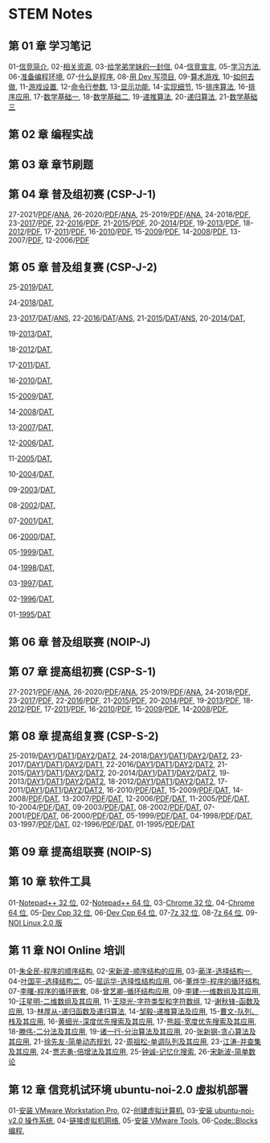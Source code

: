 # STEM Notes

## 第 01 章 学习笔记

01-[信竞简介](chapter-01-notes/00/1-intro.html),
02-[相关资源](chapter-01-notes/00/2-resource.html),
03-[给学弟学妹的一封信](chapter-01-notes/01/1-tong11.html),
04-[信竞宣言](chapter-01-notes/01/2-organ.html),
05-[学习方法](chapter-01-notes/02/1-method.html),
06-[准备编程环境](chapter-01-notes/02/2-devcpp.html),
07-[什么是程序](chapter-01-notes/03/1-program.html),
08-[用 Dev 写项目](chapter-01-notes/03/2-project.html),
09-[算术游戏](chapter-01-notes/04/1-game.html),
10-[如何去做](chapter-01-notes/04/2-core.html),
11-[游戏设置](chapter-01-notes/05/1-settings.html),
12-[命令行参数](chapter-01-notes/05/2-params.html),
13-[显示功能](chapter-01-notes/06/1-display.html),
14-[实现细节](chapter-01-notes/06/2-detail.html),
15-[排序算法](chapter-01-notes/07/1-sort.html),
16-[排序应用](chapter-01-notes/07/2-practice.html),
17-[数学基础一](chapter-01-notes/08/1-concept.html),
18-[数学基础二](chapter-01-notes/08/2-number.html),
19-[递推算法](chapter-01-notes/09/1-recurrence.html),
20-[递归算法](chapter-01-notes/09/2-recursion.html),
21-[数学基础三](chapter-01-notes/10/1-math.html)

## 第 02 章 编程实战
   

## 第 03 章 章节刷题
   
 

## 第 04 章 普及组初赛 (CSP-J-1)

27-2021/[PDF](chapter-04-junior-preliminary/27-NOIP-2021-junior-C++.pdf)/[ANA](chapter-04-junior-preliminary/27-NOIP-2021-junior-C++_ana.pdf),
26-2020/[PDF](chapter-04-junior-preliminary/26-NOIP-2020-junior-C++.pdf)/[ANA](chapter-04-junior-preliminary/26-NOIP-2020-junior-C++_ana.pdf),
25-2019/[PDF](chapter-04-junior-preliminary/25-NOIP-2019-junior-C++.pdf)/[ANA](chapter-04-junior-preliminary/25-NOIP-2019-junior-C++_ana.pdf),
24-2018/[PDF](chapter-04-junior-preliminary/24-NOIP-2018-junior-C++.pdf),
23-[2017](chapter-04-junior-preliminary/23-C++2017-10-14.html)/[PDF](chapter-04-junior-preliminary/23-NOIP-2017-junior-C++.pdf),
22-[2016](chapter-04-junior-preliminary/22-C++2016-10-22.html)/[PDF](chapter-04-junior-preliminary/22-NOIP-2016-junior-C++.pdf),
21-[2015](chapter-04-junior-preliminary/21-C++2015-10-11.html)/[PDF](chapter-04-junior-preliminary/21-NOIP-2015-junior-C++.pdf),
20-[2014](chapter-04-junior-preliminary/20-C++2014-10-12.html)/[PDF](chapter-04-junior-preliminary/20-NOIP-2014-junior-C++.pdf),
19-[2013](chapter-04-junior-preliminary/19-C++2013-10-13.html)/[PDF](chapter-04-junior-preliminary/19-NOIP-2013-junior-C++.pdf),
18-[2012](chapter-04-junior-preliminary/18-C++2012-10-13.html)/[PDF](chapter-04-junior-preliminary/18-NOIP-2012-junior-C++.pdf),
17-[2011](chapter-04-junior-preliminary/17-C++2011-10-15.html)/[PDF](chapter-04-junior-preliminary/17-NOIP-2011-junior-C++.pdf),
16-[2010](chapter-04-junior-preliminary/16-C++2010-10-22.html)/[PDF](chapter-04-junior-preliminary/16-NOIP-2010-junior-C++.pdf),
15-[2009](chapter-04-junior-preliminary/15-C++2009-10-17.html)/[PDF](chapter-04-junior-preliminary/15-NOIP-2009-junior-C++.pdf),
14-[2008](chapter-04-junior-preliminary/14-C++2008-10-18.html)/[PDF](chapter-04-junior-preliminary/14-NOIP-2008-junior-C++.pdf),
13-2007/[PDF](chapter-04-junior-preliminary/13-NOIP-2007-junior-C++.pdf),
12-2006/[PDF](chapter-04-junior-preliminary/12-NOIP-2006-junior-C++.pdf)

## 第 05 章 普及组复赛 (CSP-J-2)

25-[2019](chapter-05-junior-repecharge/2019/junior-25-2019-C++.pdf)/[DAT](chapter-05-junior-repecharge/2019/junior-25-2019-data.zip),
<!-- /[ANS](chapter-05-junior-repecharge/2019/junior-25-2019-answer.html); -->
24-[2018](chapter-05-junior-repecharge/2018/junior-24-2018-C++.pdf)/[DAT](chapter-05-junior-repecharge/2018/junior-24-2018-data.zip),
<!-- /[ANS](chapter-05-junior-repecharge/2018/junior-24-2018-answer.html); -->
23-[2017](chapter-05-junior-repecharge/2017/junior-23-2017-C++.pdf)/[DAT](chapter-05-junior-repecharge/2017/junior-23-2017-data.zip)/[ANS](chapter-05-junior-repecharge/2017/junior-23-2017-answer.html),
22-[2016](chapter-05-junior-repecharge/2016/junior-22-2016-C++.pdf)/[DAT](chapter-05-junior-repecharge/2016/junior-22-2016-data.zip)/[ANS](chapter-05-junior-repecharge/2016/junior-22-2016-answer.html),
21-[2015](chapter-05-junior-repecharge/2015/junior-21-2015-C++.pdf)/[DAT](chapter-05-junior-repecharge/2015/junior-21-2015-data.zip)/[ANS](chapter-05-junior-repecharge/2015/junior-21-2015-answer.html),
20-[2014](chapter-05-junior-repecharge/2014/junior-20-2014-C++.pdf)/[DAT](chapter-05-junior-repecharge/2014/junior-20-2014-data.zip),
<!-- /[ANS](chapter-05-junior-repecharge/2014/junior-20-2014-answer.html); -->
19-[2013](chapter-05-junior-repecharge/2013/junior-19-2013-C++.pdf)/[DAT](chapter-05-junior-repecharge/2013/junior-19-2013-data.zip),
<!-- /[ANS](chapter-05-junior-repecharge/2013/junior-19-2013-answer.html); -->
18-[2012](chapter-05-junior-repecharge/2012/junior-18-2012-C++.pdf)/[DAT](chapter-05-junior-repecharge/2012/junior-18-2012-data.zip),
<!-- /[ANS](chapter-05-junior-repecharge/2012/junior-18-2012-answer.html); -->
17-[2011](chapter-05-junior-repecharge/2011/junior-17-2011-C++.pdf)/[DAT](chapter-05-junior-repecharge/2011/junior-17-2011-data.zip),
<!-- /[ANS](chapter-05-junior-repecharge/2011/junior-17-2011-answer.html); -->
16-[2010](chapter-05-junior-repecharge/2010/junior-16-2010-C++.pdf)/[DAT](chapter-05-junior-repecharge/2010/junior-16-2010-data.zip),
<!-- /[ANS](chapter-05-junior-repecharge/2010/junior-16-2010-answer.html); -->
15-[2009](chapter-05-junior-repecharge/2009/junior-15-2009-C++.pdf)/[DAT](chapter-05-junior-repecharge/2009/junior-15-2009-data.zip),
<!-- /[ANS](chapter-05-junior-repecharge/2009/junior-15-2009-answer.html); -->
14-[2008](chapter-05-junior-repecharge/2008/junior-14-2008-C++.pdf)/[DAT](chapter-05-junior-repecharge/2008/junior-14-2008-data.zip),
<!-- /[ANS](chapter-05-junior-repecharge/2008/junior-14-2008-answer.html); -->
13-[2007](chapter-05-junior-repecharge/2007/junior-13-2007-C++.pdf)/[DAT](chapter-05-junior-repecharge/2007/junior-13-2007-data.zip),
<!-- /[ANS](chapter-05-junior-repecharge/2007/junior-13-2007-answer.html)； -->
12-[2006](chapter-05-junior-repecharge/2006/junior-12-2006-C++.pdf)/[DAT](chapter-05-junior-repecharge/2006/junior-12-2006-data.zip),
<!-- /[ANS](chapter-05-junior-repecharge/2006/junior-12-2006-answer.html)； -->
11-[2005](chapter-05-junior-repecharge/2005/junior-11-2005-C++.pdf)/[DAT](chapter-05-junior-repecharge/2005/junior-11-2005-data.zip),
<!-- /[ANS](chapter-05-junior-repecharge/2005/junior-11-2005-answer.html)； -->
10-[2004](chapter-05-junior-repecharge/2004/junior-10-2004-C++.pdf)/[DAT](chapter-05-junior-repecharge/2004/junior-10-2004-data.zip),
<!-- /[ANS](chapter-05-junior-repecharge/2004/junior-10-2004-answer.html)； -->
09-[2003](chapter-05-junior-repecharge/2003/junior-09-2003-C++.pdf)/[DAT](chapter-05-junior-repecharge/2003/junior-09-2003-data.zip),
<!-- /[ANS](chapter-05-junior-repecharge/2003/junior-09-2003-answer.html)； -->
08-[2002](chapter-05-junior-repecharge/2002/junior-08-2002-C++.pdf)/[DAT](chapter-05-junior-repecharge/2002/junior-08-2002-data.zip),
<!-- /[ANS](chapter-05-junior-repecharge/2002/junior-08-2002-answer.html)； -->
07-[2001](chapter-05-junior-repecharge/2001/junior-07-2001-C++.pdf)/[DAT](chapter-05-junior-repecharge/2001/junior-07-2001-data.zip),
<!-- /[ANS](chapter-05-junior-repecharge/2001/junior-07-2001-answer.html)； -->
06-[2000](chapter-05-junior-repecharge/2000/junior-06-2000-C++.pdf)/[DAT](chapter-05-junior-repecharge/2000/junior-06-2000-data.zip),
<!-- /[ANS](chapter-05-junior-repecharge/2000/junior-06-2000-answer.html)； -->
05-[1999](chapter-05-junior-repecharge/1999/junior-05-1999-C++.pdf)/[DAT](chapter-05-junior-repecharge/1999/junior-05-1999-data.zip),
<!-- /[ANS](chapter-05-junior-repecharge/1999/junior-05-1999-answer.html)； -->
04-[1998](chapter-05-junior-repecharge/1998/junior-04-1998-C++.pdf)/[DAT](chapter-05-junior-repecharge/1998/junior-04-1998-data.zip),
<!-- /[ANS](chapter-05-junior-repecharge/1998/junior-04-1998-answer.html)； -->
03-[1997](chapter-05-junior-repecharge/1997/junior-03-1997-C++.pdf)/[DAT](chapter-05-junior-repecharge/1997/junior-03-1997-data.pdf),
<!-- /[ANS](chapter-05-junior-repecharge/1997/junior-03-1997-answer.html)； -->
02-[1996](chapter-05-junior-repecharge/1996/junior-02-1996-C++.pdf)/[DAT](chapter-05-junior-repecharge/1996/junior-02-1996-data.pdf),
<!-- /[ANS](chapter-05-junior-repecharge/1996/junior-02-1996-answer.html)； -->
01-[1995](chapter-05-junior-repecharge/1995/junior-01-1995-C++.pdf)/[DAT](chapter-05-junior-repecharge/1995/junior-01-1995-data.pdf)
<!-- /[ANS](chapter-05-junior-repecharge/1995/junior-01-1995-answer.html) -->

## 第 06 章 普及组联赛 (NOIP-J)
   
 

## 第 07 章 提高组初赛 (CSP-S-1)
   
27-2021/[PDF](chapter-07-senior-preliminary/27-NOIP-2021-senior-C++.pdf)/[ANA](chapter-07-senior-preliminary/27-NOIP-2021-senior-C++_ana.pdf),
26-2020/[PDF](chapter-07-senior-preliminary/26-NOIP-2020-senior-C++.pdf)/[ANA](chapter-07-senior-preliminary/26-NOIP-2020-senior-C++_ana.pdf),
25-2019/[PDF](chapter-07-senior-preliminary/25-NOIP-2019-senior-C++.pdf)/[ANA](chapter-07-senior-preliminary/25-NOIP-2019-senior-C++_ana.pdf),
24-2018/[PDF](chapter-07-senior-preliminary/24-NOIP-2018-senior-C++.pdf),
23-[2017](chapter-07-senior-preliminary/23-C++2017-10-14.html)/[PDF](chapter-07-senior-preliminary/23-NOIP-2017-senior-C++.pdf),
22-[2016](chapter-07-senior-preliminary/22-C++2016-10-22.html)/[PDF](chapter-07-senior-preliminary/22-NOIP-2016-senior-C++.pdf),
21-[2015](chapter-07-senior-preliminary/21-C++2015-10-11.html)/[PDF](chapter-07-senior-preliminary/21-NOIP-2015-senior-C++.pdf),
20-[2014](chapter-07-senior-preliminary/20-C++2014-10-12.html)/[PDF](chapter-07-senior-preliminary/20-NOIP-2014-senior-C++.pdf),
19-[2013](chapter-07-senior-preliminary/19-C++2013-10-14.html)/[PDF](chapter-07-senior-preliminary/19-NOIP-2013-senior-C++.pdf),
18-[2012](chapter-07-senior-preliminary/18-C++2012-10-14.html)/[PDF](chapter-07-senior-preliminary/18-NOIP-2012-senior-C++.pdf),
17-[2011](chapter-07-senior-preliminary/17-C++2011-10-14.html)/[PDF](chapter-07-senior-preliminary/17-NOIP-2011-senior-C++.pdf),
16-[2010](chapter-07-senior-preliminary/16-C++2010-10-14.html)/[PDF](chapter-07-senior-preliminary/16-NOIP-2010-senior-C++.pdf),
15-[2009](chapter-07-senior-preliminary/15-C++2009-10-14.html)/[PDF](chapter-07-senior-preliminary/15-NOIP-2009-senior-C++.pdf),
14-[2008](chapter-07-senior-preliminary/14-C++2008-10-14.html)/[PDF](chapter-07-senior-preliminary/14-NOIP-2008-senior-C++.pdf),
<!-- 
13-2007/[PDF](chapter-07-senior-preliminary/13-NOIP-2007-senior-C++.pdf),
12-2006/[PDF](chapter-07-senior-preliminary/12-NOIP-2006-senior-C++.pdf)
 -->

## 第 08 章 提高组复赛 (CSP-S-2)
   
25-2019/[DAY1](chapter-08-senior-repecharge/2019/senior-25-2019-C++_day1.pdf)/[DAT1](chapter-08-senior-repecharge/2019/senior-25-2019-data1.zip)/[DAY2](chapter-08-senior-repecharge/2019/senior-25-2019-C++_day2.pdf)/[DAT2](chapter-08-senior-repecharge/2019/senior-25-2019-data2.zip),
24-2018/[DAY1](chapter-08-senior-repecharge/2018/senior-24-2018-C++_day1.pdf)/[DAT1](chapter-08-senior-repecharge/2018/senior-24-2018-data1.zip)/[DAY2](chapter-08-senior-repecharge/2018/senior-24-2018-C++_day2.pdf)/[DAT2](chapter-08-senior-repecharge/2018/senior-24-2018-data2.zip),
23-2017/[DAY1](chapter-08-senior-repecharge/2017/senior-23-2017-C++_day1.pdf)/[DAT1](chapter-08-senior-repecharge/2017/senior-23-2017-data1.zip)/[DAY2](chapter-08-senior-repecharge/2017/senior-23-2017-C++_day2.pdf)/[DAT1](chapter-08-senior-repecharge/2017/senior-23-2017-data2.zip),
22-2016/[DAY1](chapter-08-senior-repecharge/2016/senior-22-2016-C++_day1.pdf)/[DAT1](chapter-08-senior-repecharge/2016/senior-22-2016-data1.zip)/[DAY2](chapter-08-senior-repecharge/2016/senior-22-2016-C++_day2.pdf)/[DAT2](chapter-08-senior-repecharge/2016/senior-22-2016-data2.zip),
21-2015/[DAY1](chapter-08-senior-repecharge/2015/senior-21-2015-C++_day1.pdf)/[DAT1](chapter-08-senior-repecharge/2015/senior-21-2015-data1.zip)/[DAY2](chapter-08-senior-repecharge/2015/senior-21-2015-C++_day2.pdf)/[DAT2](chapter-08-senior-repecharge/2015/senior-21-2015-data2.zip),
20-2014/[DAY1](chapter-08-senior-repecharge/2014/senior-20-2014-C++_day1.pdf)/[DAT1](chapter-08-senior-repecharge/2014/senior-20-2014-data1.zip)/[DAY2](chapter-08-senior-repecharge/2014/senior-20-2014-C++_day2.pdf)/[DAT2](chapter-08-senior-repecharge/2014/senior-20-2014-data2.zip),
19-2013/[DAY1](chapter-08-senior-repecharge/2013/senior-19-2013-C++_day1.pdf)/[DAT1](chapter-08-senior-repecharge/2013/senior-19-2013-data1.zip)/[DAY2](chapter-08-senior-repecharge/2013/senior-19-2013-C++_day2.pdf)/[DAT2](chapter-08-senior-repecharge/2013/senior-19-2013-data2.zip),
18-2012/[DAY1](chapter-08-senior-repecharge/2012/senior-18-2012-C++_day1.pdf)/[DAT1](chapter-08-senior-repecharge/2012/senior-18-2012-data1.zip)/[DAY2](chapter-08-senior-repecharge/2012/senior-18-2012-C++_day2.pdf)/[DAT2](chapter-08-senior-repecharge/2012/senior-18-2012-data2.zip),
17-2011/[DAY1](chapter-08-senior-repecharge/2011/senior-17-2011-C++_day1.pdf)/[DAT1](chapter-08-senior-repecharge/2011/senior-17-2011-data1.zip)/[DAY2](chapter-08-senior-repecharge/2011/senior-17-2011-C++_day2.pdf)/[DAT2](chapter-08-senior-repecharge/2011/senior-17-2011-data2.zip),
16-2010/[PDF](chapter-08-senior-repecharge/2010/senior-16-2010-C++.pdf)/[DAT](chapter-08-senior-repecharge/2010/senior-16-2010-data.zip),
15-2009/[PDF](chapter-08-senior-repecharge/2009/senior-15-2009-C++.pdf)/[DAT](chapter-08-senior-repecharge/2009/senior-15-2009-data.zip),
14-2008/[PDF](chapter-08-senior-repecharge/2008/senior-14-2008-C++.pdf)/[DAT](chapter-08-senior-repecharge/2008/senior-14-2008-data.zip),
13-2007/[PDF](chapter-08-senior-repecharge/2007/senior-13-2007-C++.pdf)/[DAT](chapter-08-senior-repecharge/2007/senior-13-2007-data.zip),
12-2006/[PDF](chapter-08-senior-repecharge/2006/senior-12-2006-C++.pdf)/[DAT](chapter-08-senior-repecharge/2006/senior-12-2006-data.zip),
11-2005/[PDF](chapter-08-senior-repecharge/2005/senior-11-2005-C++.pdf)/[DAT](chapter-08-senior-repecharge/2005/senior-11-2005-data.zip),
10-2004/[PDF](chapter-08-senior-repecharge/2004/senior-10-2004-C++.pdf)/[DAT](chapter-08-senior-repecharge/2004/senior-10-2004-data.zip),
09-2003/[PDF](chapter-08-senior-repecharge/2003/senior-09-2003-C++.pdf)/[DAT](chapter-08-senior-repecharge/2003/senior-09-2003-data.zip),
08-2002/[PDF](chapter-08-senior-repecharge/2002/senior-08-2002-C++.pdf)/[DAT](chapter-08-senior-repecharge/2002/senior-08-2002-data.zip),
07-2001/[PDF](chapter-08-senior-repecharge/2001/senior-07-2001-C++.pdf)/[DAT](chapter-08-senior-repecharge/2001/senior-07-2001-data.zip),
06-2000/[PDF](chapter-08-senior-repecharge/2000/senior-06-2000-C++.pdf)/[DAT](chapter-08-senior-repecharge/2000/senior-06-2000-data.zip),
05-1999/[PDF](chapter-08-senior-repecharge/1999/senior-05-1999-C++.pdf)/[DAT](chapter-08-senior-repecharge/1999/senior-05-1999-data.zip),
04-1998/[PDF](chapter-08-senior-repecharge/1998/senior-04-1998-C++.pdf)/[DAT](chapter-08-senior-repecharge/1998/senior-04-1998-data.zip),
03-1997/[PDF](chapter-08-senior-repecharge/1997/senior-03-1997-C++.pdf)/[DAT](chapter-08-senior-repecharge/1997/senior-03-1997-data.pdf),
02-1996/[PDF](chapter-08-senior-repecharge/1996/senior-02-1996-C++.pdf)/[DAT](chapter-08-senior-repecharge/1996/senior-02-1996-data.pdf),
01-1995/[PDF](chapter-08-senior-repecharge/1995/senior-01-1995-C++.pdf)/[DAT](chapter-08-senior-repecharge/1995/senior-01-1995-data.pdf)

## 第 09 章 提高组联赛 (NOIP-S)
   
  

## 第 10 章  软件工具

01-[Notepad++ 32 位](chapter-10-tool/npp.8.4.4.Installer.exe),
02-[Notepad++ 64 位](chapter-10-tool/npp.8.4.4.Installer.x64.exe),
03-[Chrome 32 位](chapter-10-tool/ChromeStandaloneSetup.exe),
04-[Chrome 64 位](chapter-10-tool/ChromeStandaloneSetup64.exe),
05-[Dev Cpp 32 位](chapter-10-tool/Dev-Cpp-5.8.0-TDM-GCC-4.8.1-Portable.7z),
06-[Dev Cpp 64 位](chapter-10-tool/Dev-Cpp-5.11-TDM-GCC-x64-4.9.2-Portable.7z),
07-[7z 32 位](chapter-10-tool/7z2201.exe),
08-[7z 64 位](chatper-10-tool/7z2201-x64.exe),
09-[NOI Linux 2.0 版](https://noiresources.ccf.org.cn/ubuntu-noi-v2.0.iso)

## 第 11 章 NOI Online 培训 

01-[朱全民-程序的顺序结构](https://www.noi.cn/pxsp/2020-05-05/717287.shtml),
02-[宋新波-顺序结构的应用](https://www.noi.cn/pxsp/2020-05-05/717287.shtml),
03-[蔺洋-选择结构一](https://www.noi.cn/pxsp/2020-05-12/717292.shtml),
04-[叶国平-选择结构二](https://www.noi.cn/pxsp/2020-05-19/717293.shtml),
05-[屈运华-选择性结构应用](https://www.noi.cn/pxsp/2020-05-26/717294.shtml),
06-[董烨华-程序的循环结构](https://www.noi.cn/pxsp/2020-06-02/717295.shtml),
07-[李曙-程序的循环嵌套](https://www.noi.cn/pxsp/2020-06-09/717296.shtml),
08-[曾艺卿-循环结构应用](https://www.noi.cn/pxsp/2020-06-16/717297.shtml),
09-[李建-一维数组及其应用](https://www.noi.cn/pxsp/2020-06-23/717298.shtml),
10-[汪星明-二维数组及其应用](https://www.noi.cn/pxsp/2020-06-30/717299.shtml),
11-[王晓光-字符类型和字符数组](https://www.noi.cn/pxsp/2020-07-07/717300.shtml),
12-[谢秋锋-函数及应用](https://www.noi.cn/pxsp/2020-07-14/717301.shtml),
13-[林厚从-递归函数及递归算法](https://www.noi.cn/pxsp/2020-07-21/717302.shtml),
14-[邹毅-递推算法及应用](https://www.noi.cn/pxsp/2020-07-28/717303.shtml),
15-[曹文-队列、栈及其应用](https://www.noi.cn/pxsp/2020-08-04/717304.shtml),
16-[黄细光-深度优先搜索及其应用](https://www.noi.cn/pxsp/2020-08-11/717305.shtml),
17-[熊超-宽度优先搜索及其应用](https://www.noi.cn/pxsp/2020-08-18/717306.shtml),
18-[滕伟-二分法及其应用](https://www.noi.cn/pxsp/2020-10-27/717123.shtml),
19-[诸一行-分治算法及其应用](https://www.noi.cn/pxsp/2020-09-01/717307.shtml),
20-[张新钢-贪心算法及其应用](https://www.noi.cn/pxsp/2020-09-08/717308.shtml),
21-[徐先友-简单动态规划](https://www.noi.cn/pxsp/2020-09-15/717309.shtml),
22-[周祖松-单调队列及其应用](https://www.noi.cn/pxsp/2020-09-22/717311.shtml),
23-[江涛-并查集及其应用](https://www.noi.cn/pxsp/2020-09-29/717312.shtml),
24-[贾志勇-倍增法及其应用](https://www.noi.cn/pxsp/2020-10-06/717313.shtml),
25-[钟诚-记忆化搜索](https://www.noi.cn/pxsp/2020-10-13/717314.shtml),
26-[宋新波-简单数论](https://www.noi.cn/pxsp/2020-10-20/717315.shtml)

## 第 12 章 信竞机试环境 ubuntu-noi-2.0 虚拟机部署  

01-[安装 VMware Workstation Pro](chapter-12-ubuntu-noi/1-vmware-setup.html),
02-[创建虚拟计算机](chapter-12-ubuntu-noi/2-virtual-machine.html),
03-[安装 ubuntu-noi-v2.0 操作系统](chapter-12-ubuntu-noi/3-ubuntu-noi.html),
04-[链接虚拟机网络](chapter-12-ubuntu-noi/4-connect-network.html),
05-[安装 VMware Tools](chapter-12-ubuntu-noi/5-vmware-tools.html),
06-[Code::Blocks 编程](chapter-12-ubuntu-noi/6-code-blocks.html),
